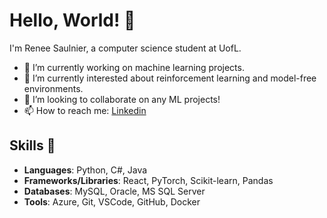 # Hello, World! 👋

I'm Renee Saulnier, a computer science student at UofL.

- 🔭 I’m currently working on machine learning projects.
- 🌱 I’m currently interested about reinforcement learning and model-free environments.
- 👯 I’m looking to collaborate on any ML projects!
- 📫 How to reach me: [Linkedin](https://www.linkedin.com/in/renee-saulnier-34304122b/)

## Skills 🚀

- **Languages**: Python, C#, Java
- **Frameworks/Libraries**: React, PyTorch, Scikit-learn, Pandas
- **Databases**: MySQL, Oracle, MS SQL Server
- **Tools**: Azure, Git, VSCode, GitHub, Docker


